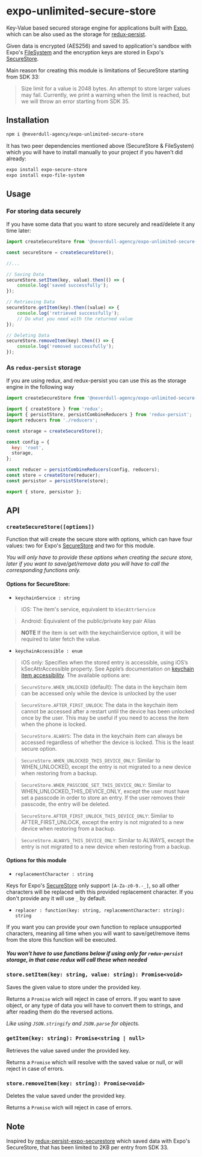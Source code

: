 # expo-unlimited-secure-store

Key-Value based secured storage engine for applications built with [Expo](https://expo.io), which can be also used as the storage for [redux-persist](https://github.com/rt2zz/redux-persist).

Given data is encrypted (AES256) and saved to application's sandbox with Expo's [FileSystem](https://docs.expo.io/versions/latest/sdk/filesystem/) and the encryption keys are stored in Expo's [SecureStore](https://docs.expo.io/versions/latest/sdk/securestore/).

Main reason for creating this module is limitations of SecureStore starting from SDK 33:

> Size limit for a value is 2048 bytes. An attempt to store larger values may fail. Currently, we print a warning when the limit is reached, but we will throw an error starting from SDK 35.

## Installation

```bash
npm i @neverdull-agency/expo-unlimited-secure-store
```

It has two peer dependencies mentioned above (SecureStore & FileSystem) which you will have to install manually to your project if you haven't did already:

```bash
expo install expo-secure-store
expo install expo-file-system
```

## Usage

### For storing data securely

If you have some data that you want to store securely and read/delete it any time later:

```js
import createSecureStore from '@neverdull-agency/expo-unlimited-secure-store';

const secureStore = createSecureStore();

//...

// Saving Data
secureStore.setItem(key, value).then(() => {
	console.log('saved successfully');
});

// Retrieving Data
secureStore.getItem(key).then((value) => {
	console.log('retrieved successfully');
	// Do what you need with the returned value
});

// Deleting Data
secureStore.removeItem(key).then(() => {
	console.log('removed successfully');
});
```

### As `redux-persist` storage

If you are using redux, and redux-persist you can use this as the storage engine in the following way

```js
import createSecureStore from '@neverdull-agency/expo-unlimited-secure-store';

import { createStore } from 'redux';
import { persistStore, persistCombineReducers } from 'redux-persist';
import reducers from './reducers';

const storage = createSecureStore();

const config = {
  key: 'root',
  storage,
};

const reducer = persistCombineReducers(config, reducers);
const store = createStore(reducer);
const persistor = persistStore(store);

export { store, persistor };
```

## API

### `createSecureStore([options])`

Function that will create the secure store with options, which can have four values: two for Expo's [SecureStore](https://docs.expo.io/versions/latest/sdk/securestore/) and two for this module.

*You will only have to provide these options when creating the secure store, later if you want to save/get/remove data you will have to call the corresponding functions only.*

#### Options for SecureStore:

- `keychainService : string`
 
> iOS: The item's service, equivalent to `kSecAttrService`
 
> Android: Equivalent of the public/private key pair Alias

> **NOTE** If the item is set with the keychainService option, it will be required to later fetch the value.

- `keychainAccessible : enum`

> iOS only: Specifies when the stored entry is accessible, using iOS’s kSecAttrAccessible property. See Apple’s documentation on [keychain item accessibility](https://developer.apple.com/library/content/documentation/Security/Conceptual/keychainServConcepts/02concepts/concepts.html#//apple_ref/doc/uid/TP30000897-CH204-SW18). The available options are:

> `SecureStore.WHEN_UNLOCKED` (default): The data in the keychain item can be accessed only while the device is unlocked by the user

> `SecureStore.AFTER_FIRST_UNLOCK`: The data in the keychain item cannot be accessed after a restart until the device has been unlocked once by the user. This may be useful if you need to access the item when the phone is locked.

> `SecureStore.ALWAYS`: The data in the keychain item can always be accessed regardless of whether the device is locked. This is the least secure option.

> `SecureStore.WHEN_UNLOCKED_THIS_DEVICE_ONLY`: Similar to WHEN_UNLOCKED, except the entry is not migrated to a new device when restoring from a backup.

> `SecureStore.WHEN_PASSCODE_SET_THIS_DEVICE_ONLY`: Similar to WHEN\_UNLOCKED\_THIS\_DEVICE\_ONLY, except the user must have set a passcode in order to store an entry. If the user removes their passcode, the entry will be deleted.

> `SecureStore.AFTER_FIRST_UNLOCK_THIS_DEVICE_ONLY`: Similar to AFTER\_FIRST\_UNLOCK, except the entry is not migrated to a new device when restoring from a backup.

> `SecureStore.ALWAYS_THIS_DEVICE_ONLY`: Similar to ALWAYS, except the entry is not migrated to a new device when restoring from a backup.

#### Options for this module

- `replacementCharacter : string`
 
Keys for Expo's [SecureStore](https://docs.expo.io/versions/latest/sdk/securestore/) only support `[A-Za-z0-9.-_]`, so all other characters will be replaced with this provided replacement character. If you don't provide any it will use `_` by default.

- `replacer : function(key: string, replacementCharacter: string): string`

If you want you can provide your own function to replace unsupported characters, meaning all time when you will want to save/get/remove items from the store this function will be executed.

#### *You won't have to use functions below if using only for `redux-persist` storage, in that case redux will call these when needed*

### `store.setItem(key: string, value: string): Promise<void>`

Saves the given value to store under the provided key.

Returns a `Promise` wich will reject in case of errors. If you want to save object, or any type of data you will have to convert them to strings, and after reading them do the reversed actions.
 
*Like using `JSON.stringify` and `JSON.parse` for objects.*

### `getItem(key: string): Promise<string | null>`

Retrieves the value saved under the provided key. 

Returns a `Promise` which will resolve with the saved value or null, or will reject in case of errors.

### `store.removeItem(key: string): Promise<void>`

Deletes the value saved under the provided key.

Returns a `Promise` wich will reject in case of errors.

## Note

Inspired by [redux-persist-expo-securestore](https://github.com/Cretezy/redux-persist-expo-securestore) which saved data with Expo's SecureStore, that has been limited to 2KB per entry from SDK 33.


